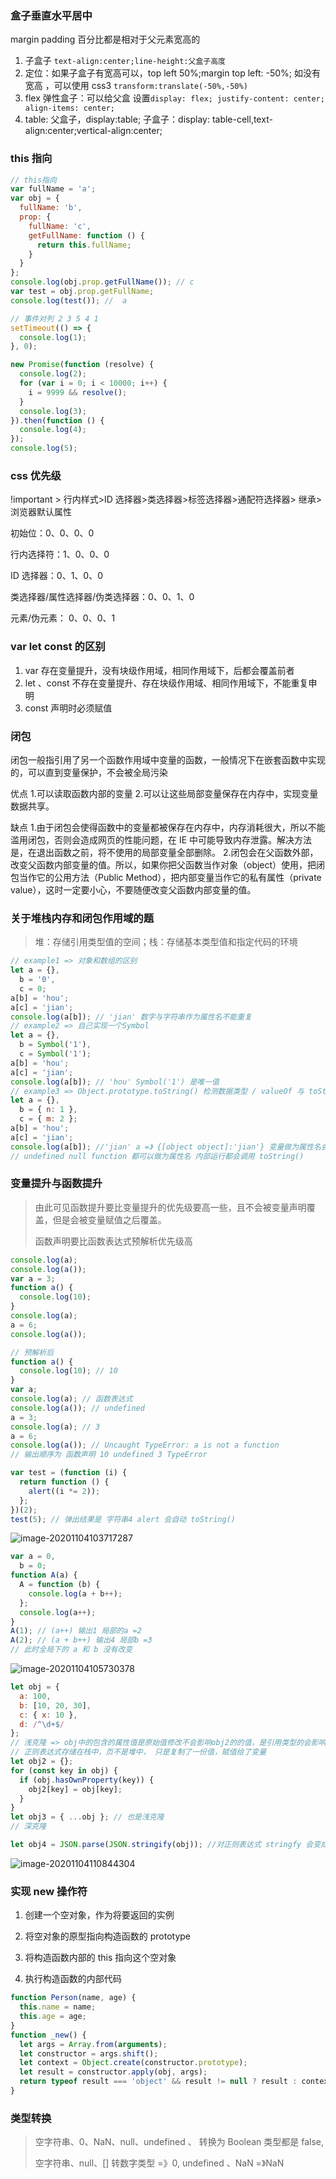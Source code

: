 ### 盒子垂直水平居中

margin padding 百分比都是相对于父元素宽高的

1.  子盒子 `text-align:center;line-height:父盒子高度`
2.  定位：如果子盒子有宽高可以，top left 50%;margin top left: -50%; 如没有宽高 ，可以使用 css3 `transform:translate(-50%,-50%)`
3.  flex 弹性盒子：可以给父盒 设置`display: flex; justify-content: center; align-items: center;`
4.  table: 父盒子，display:table; 子盒子：display: table-cell,text-align:center;vertical-align:center;

### this 指向

```js
// this指向
var fullName = 'a';
var obj = {
  fullName: 'b',
  prop: {
    fullName: 'c',
    getFullName: function () {
      return this.fullName;
    }
  }
};
console.log(obj.prop.getFullName()); // c
var test = obj.prop.getFullName;
console.log(test()); //  a

// 事件对列 2 3 5 4 1
setTimeout(() => {
  console.log(1);
}, 0);

new Promise(function (resolve) {
  console.log(2);
  for (var i = 0; i < 10000; i++) {
    i = 9999 && resolve();
  }
  console.log(3);
}).then(function () {
  console.log(4);
});
console.log(5);
```

### css 优先级

!important > 行内样式>ID 选择器>类选择器>标签选择器>通配符选择器> 继承>浏览器默认属性

初始位：0、0、0、0

行内选择符：1、0、0、0

ID 选择器：0、1、0、0

类选择器/属性选择器/伪类选择器：0、0、1、0

元素/伪元素： 0、0、0、1

### var let const 的区别

1. var 存在变量提升，没有块级作用域，相同作用域下，后都会覆盖前者
2. let 、const 不存在变量提升、存在块级作用域、相同作用域下，不能重复申明
3. const 声明时必须赋值

### 闭包

闭包一般指引用了另一个函数作用域中变量的函数，一般情况下在嵌套函数中实现的，可以直到变量保护，不会被全局污染

优点 1.可以读取函数内部的变量 2.可以让这些局部变量保存在内存中，实现变量数据共享。

缺点 1.由于闭包会使得函数中的变量都被保存在内存中，内存消耗很大，所以不能滥用闭包，否则会造成网页的性能问题，在 IE 中可能导致内存泄露。解决方法是，在退出函数之前，将不使用的局部变量全部删除。 2.闭包会在父函数外部，改变父函数内部变量的值。所以，如果你把父函数当作对象（object）使用，把闭包当作它的公用方法（Public Method），把内部变量当作它的私有属性（private value），这时一定要小心，不要随便改变父函数内部变量的值。

### 关于堆栈内存和闭包作用域的题

> 堆：存储引用类型值的空间；栈：存储基本类型值和指定代码的环境

```js
// example1 => 对象和数组的区别
let a = {},
  b = '0',
  c = 0;
a[b] = 'hou';
a[c] = 'jian';
console.log(a[b]); // 'jian' 数字与字符串作为属性名不能重复
// example2 => 自己实现一个Symbol
let a = {},
  b = Symbol('1'),
  c = Symbol('1');
a[b] = 'hou';
a[c] = 'jian';
console.log(a[b]); // 'hou' Symbol('1') 是唯一值
// example3 => Object.prototype.toString() 检测数据类型 / valueOf 与 toString 的区别
let a = {},
  b = { n: 1 },
  c = { m: 2 };
a[b] = 'hou';
a[c] = 'jian';
console.log(a[b]); //'jian' a =》 {[object object]:'jian'} 变量做为属性名会调用 toString方法
// undefined null function 都可以做为属性名 内部运行都会调用 toString()
```

### 变量提升与函数提升

> 由此可见函数提升要比变量提升的优先级要高一些，且不会被变量声明覆盖，但是会被变量赋值之后覆盖。
>
> 函数声明要比函数表达式预解析优先级高

```js
console.log(a);
console.log(a());
var a = 3;
function a() {
  console.log(10);
}
console.log(a);
a = 6;
console.log(a());

// 预解析后
function a() {
  console.log(10); // 10
}
var a;
console.log(a); // 函数表达式
console.log(a()); // undefined
a = 3;
console.log(a); // 3
a = 6;
console.log(a()); // Uncaught TypeError: a is not a function
// 输出顺序为 函数声明 10 undefined 3 TypeError
```

```js
var test = (function (i) {
  return function () {
    alert((i *= 2));
  };
})(2);
test(5); // 弹出结果是 字符串4 alert 会自动 toString()
```

![image-20201104103717287](https://holger-picgo.oss-cn-beijing.aliyuncs.com/img/image-20201104103717287.png)

```js
var a = 0,
  b = 0;
function A(a) {
  A = function (b) {
    console.log(a + b++);
  };
  console.log(a++);
}
A(1); // (a++) 输出1 局部的a =2
A(2); // (a + b++) 输出4 局部b =3
// 此时全局下的 a 和 b 没有改变
```

![image-20201104105730378](https://holger-picgo.oss-cn-beijing.aliyuncs.com/img/image-20201104105730378.png)

```js
let obj = {
  a: 100,
  b: [10, 20, 30],
  c: { x: 10 },
  d: /^\d+$/
};
// 浅克隆 => obj中的包含的属性值是原始值修改不会影响obj2的的值，是引用类型的会影响obj2的值，因为它们指向同一个内存地址
// 正则表达式存储在栈中，页不是堆中， 只是复制了一份值，赋值给了变量
let obj2 = {};
for (const key in obj) {
  if (obj.hasOwnProperty(key)) {
    obj2[key] = obj[key];
  }
}
let obj3 = { ...obj }; // 也是浅克隆
// 深克隆

let obj4 = JSON.parse(JSON.stringify(obj)); //对正则表达式 stringfy 会变成 {} 有弊端
```

![image-20201104110844304](https://holger-picgo.oss-cn-beijing.aliyuncs.com/img/image-20201104110844304.png)

### 实现 new 操作符

1. 创建一个空对象，作为将要返回的实例

2. 将空对象的原型指向构造函数的 prototype

3. 将构造函数内部的 this 指向这个空对象

4. 执行构造函数的内部代码

```js
function Person(name, age) {
  this.name = name;
  this.age = age;
}
function _new() {
  let args = Array.from(arguments);
  let constructor = args.shift();
  let context = Object.create(constructor.prototype);
  let result = constructor.apply(obj, args);
  return typeof result === 'object' && result != null ? result : context;
}
```

### 类型转换

> 空字符串、0、NaN、null、undefined 、 转换为 Boolean 类型都是 false,
>
> 空字符串、null、[] 转数字类型 =》0, undefined 、NaN =》NaN
